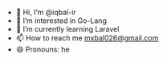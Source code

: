 - 👋 Hi, I’m @iqbal-ir
- 👀 I’m interested in Go-Lang
- 🌱 I’m currently learning Laravel
- 📫 How to reach me mxbal026@gmail.com
- 😄 Pronouns: he


<!---
iqbal-ir/iqbal-ir is a ✨ special ✨ repository because its `README.md` (this file) appears on your GitHub profile.
You can click the Preview link to take a look at your changes.
--->
